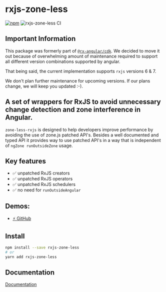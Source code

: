 # rxjs-zone-less

[![npm](https://img.shields.io/npm/v/rxjs-zone-less.svg)](https://www.npmjs.com/package/rxjs-zone-less)
![rxjs-zone-less CI](https://github.com/rx-angular/rxjs-zone-less/workflows/rxjs-zone-less%20CI/badge.svg?branch=main)

[//]: # ([![Coverage Status]&#40;https://raw.githubusercontent.com/rx-angular/rx-angular/github-pages/docs/test-coverage/cdk/jest-coverage-badge.svg&#41;]&#40;https://rx-angular.github.io/rx-angular/test-coverage/cdk/lcov-report/index.html&#41;)

## Important Information

This package was formerly part of [`@rx-angular/cdk`](https://www.npmjs.com/package/@rx-angular/cdk).
We decided to move it out because of overwhelming amount of maintenance 
required to support all different version combinations supported by angular.

That being said, the current implementation supports `rxjs` versions 6 & 7. 

We don't plan further maintenance for upcoming versions. If our plans change, we will keep you
updated :-).

## A set of wrappers for RxJS to avoid unnecessary change detection and zone interference in Angular.

`zone-less-rxjs` is designed to help developers improve performance by avoiding the use of zone.js patched API's.
Besides a well documented and typed API it provides way to use patched API's in a way that is independent of `ngZone runOutsideZone` usage.

## Key features

- ✅ unpatched RxJS creators
- ✅ unpatched RxJS operators
- ✅ unpatched RxJS schedulers
- ✅ no need for `runOutsideAngular`

## Demos:

- [⚡ GitHub](https://github.com/BioPhoton/rx-angular-cdk-zone-less)

## Install

```bash
npm install --save rxjs-zone-less
# or
yarn add rxjs-zone-less
```

## Documentation

[Documentation](https://github.com/rx-angular/rxjs-zone-less/tree/main/packages/rxjs-zone-less/docs)
